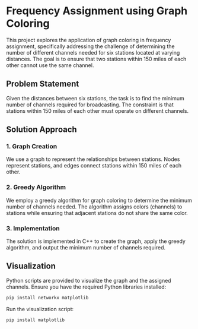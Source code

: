 # Frequency Assignment using Graph Coloring

This project explores the application of graph coloring in frequency assignment, specifically addressing the challenge of determining the number of different channels needed for six stations located at varying distances. The goal is to ensure that two stations within 150 miles of each other cannot use the same channel.

## Problem Statement

Given the distances between six stations, the task is to find the minimum number of channels required for broadcasting. The constraint is that stations within 150 miles of each other must operate on different channels.

## Solution Approach

### 1. Graph Creation

We use a graph to represent the relationships between stations. Nodes represent stations, and edges connect stations within 150 miles of each other.

### 2. Greedy Algorithm

We employ a greedy algorithm for graph coloring to determine the minimum number of channels needed. The algorithm assigns colors (channels) to stations while ensuring that adjacent stations do not share the same color.

### 3. Implementation

The solution is implemented in C++ to create the graph, apply the greedy algorithm, and output the minimum number of channels required.


## Visualization

Python scripts are provided to visualize the graph and the assigned channels. Ensure you have the required Python libraries installed:
   ```bash
   pip install networkx matplotlib
   ```

Run the visualization script:
   ```bash
   pip install matplotlib
   ```

